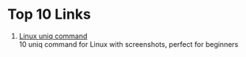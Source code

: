 Top 10 Links
============

1. [Linux uniq command](https://www.howtoforge.com/linux-uniq-command/) <br>
   10 uniq command for Linux with screenshots, perfect for beginners

